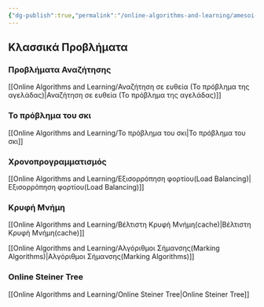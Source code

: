 ```yaml
---
{"dg-publish":true,"permalink":"/online-algorithms-and-learning/amesoi-algorithmoi-online-algorithms/","created":"2025-03-25T14:58:23.108+02:00","updated":"2025-03-28T12:43:57.930+02:00"}
---
```



## Kλασσικά Προβλήματα

### Προβλήματα Αναζήτησης

[[Online Algorithms and Learning/Αναζήτηση σε ευθεία (Το πρόβλημα της αγελάδας)\|Αναζήτηση σε ευθεία (Το πρόβλημα της αγελάδας)]]

### Το πρόβλημα του σκι

[[Online Algorithms and Learning/Το πρόβλημα του σκι\|Το πρόβλημα του σκι]]

### Χρονοπρογραμματισμός

[[Online Algorithms and Learning/Εξισορρόπηση φορτίου(Load Balancing)\|Εξισορρόπηση φορτίου(Load Balancing)]]

### Κρυφή Μνήμη

[[Online Algorithms and Learning/Βέλτιστη Κρυφή Μνήμη(cache)\|Βέλτιστη Κρυφή Μνήμη(cache)]]

[[Online Algorithms and Learning/Αλγόριθμοι Σήμανσης(Marking Algorithms)\|Αλγόριθμοι Σήμανσης(Marking Algorithms)]]

### Online Steiner Tree

[[Online Algorithms and Learning/Online Steiner Tree\|Online Steiner Tree]]
